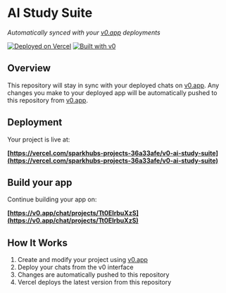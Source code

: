 # AI Study Suite

*Automatically synced with your [v0.app](https://v0.app) deployments*

[![Deployed on Vercel](https://img.shields.io/badge/Deployed%20on-Vercel-black?style=for-the-badge&logo=vercel)](https://vercel.com/sparkhubs-projects-36a33afe/v0-ai-study-suite)
[![Built with v0](https://img.shields.io/badge/Built%20with-v0.app-black?style=for-the-badge)](https://v0.app/chat/projects/Tt0EIrbuXzS)

## Overview

This repository will stay in sync with your deployed chats on [v0.app](https://v0.app).
Any changes you make to your deployed app will be automatically pushed to this repository from [v0.app](https://v0.app).

## Deployment

Your project is live at:

**[https://vercel.com/sparkhubs-projects-36a33afe/v0-ai-study-suite](https://vercel.com/sparkhubs-projects-36a33afe/v0-ai-study-suite)**

## Build your app

Continue building your app on:

**[https://v0.app/chat/projects/Tt0EIrbuXzS](https://v0.app/chat/projects/Tt0EIrbuXzS)**

## How It Works

1. Create and modify your project using [v0.app](https://v0.app)
2. Deploy your chats from the v0 interface
3. Changes are automatically pushed to this repository
4. Vercel deploys the latest version from this repository
